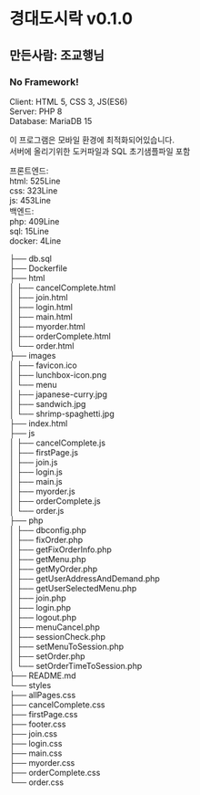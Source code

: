 # 경대도시락 v0.1.0  

## 만든사람: 조교행님  

### No Framework!  
Client: HTML 5, CSS 3, JS(ES6)  
Server: PHP 8  
Database: MariaDB 15  
  
이 프로그램은 모바일 환경에 최적화되어있습니다.  
서버에 올리기위한 도커파일과 SQL 초기샘플파일 포함  

프론트엔드:  
  html: 525Line  
  css: 323Line  
  js: 453Line  
백엔드:  
  php: 409Line  
  sql: 15Line  
  docker: 4Line  

├── db.sql  
├── Dockerfile  
├── html  
│   ├── cancelComplete.html  
│   ├── join.html  
│   ├── login.html  
│   ├── main.html  
│   ├── myorder.html  
│   ├── orderComplete.html  
│   └── order.html  
├── images  
│   ├── favicon.ico  
│   ├── lunchbox-icon.png  
│   └── menu  
│       ├── japanese-curry.jpg  
│       ├── sandwich.jpg  
│       └── shrimp-spaghetti.jpg  
├── index.html  
├── js  
│   ├── cancelComplete.js  
│   ├── firstPage.js  
│   ├── join.js  
│   ├── login.js  
│   ├── main.js  
│   ├── myorder.js  
│   ├── orderComplete.js  
│   └── order.js  
├── php  
│   ├── dbconfig.php  
│   ├── fixOrder.php  
│   ├── getFixOrderInfo.php  
│   ├── getMenu.php  
│   ├── getMyOrder.php  
│   ├── getUserAddressAndDemand.php  
│   ├── getUserSelectedMenu.php  
│   ├── join.php  
│   ├── login.php  
│   ├── logout.php  
│   ├── menuCancel.php  
│   ├── sessionCheck.php  
│   ├── setMenuToSession.php  
│   ├── setOrder.php  
│   └── setOrderTimeToSession.php  
├── README.md  
└── styles  
    ├── allPages.css  
    ├── cancelComplete.css  
    ├── firstPage.css  
    ├── footer.css  
    ├── join.css  
    ├── login.css  
    ├── main.css  
    ├── myorder.css  
    ├── orderComplete.css  
    └── order.css  
